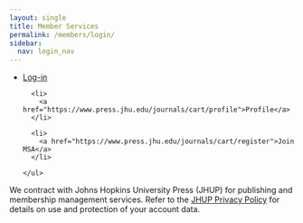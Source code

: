 ```yaml
---
layout: single
title: Member Services
permalink: /members/login/
sidebar:
  nav: login_nav
---
```




<html lang="en">
<head>
  <meta name="generator" content="HTML Tidy for Linux (vers 25 March 2009), see www.w3.org">
  <meta charset="utf-8">
  <meta http-equiv="Content-Type" content="text/html; charset=us-ascii">

  <title>MSA Membership - Log in</title>
  <link rel="stylesheet" href="/msa/members/css/msa-style.css" type="text/css">
  <link rel="stylesheet" href="/msa/members/css/jhup-style.css" type="text/css">
  <link href="/msa/members/css/SpryMenuBarHorizontal.css" rel="stylesheet" type="text/css">
  <link href="/msa/members/img/msa-favicon.png" rel= "shortcut icon" type="image/gif" />

</head>

<body>

<div id="main">


<div class="content">
          

<nav>
  <div class="jhup-nav-div">
    <ul class="jhup-nav">
      <li>
        <a href="https://www.press.jhu.edu/journals/cart/log-in">Log-in</a>
      </li>
      
      <li>
        <a href="https://www.press.jhu.edu/journals/cart/profile">Profile</a>
      </li>
  
      <li>
        <a href="https://www.press.jhu.edu/journals/cart/register">Join MSA</a>
      </li>
       
    </ul>
  </div>
</nav>


<!-- <h1>Modernist Studies Association</h1> -->
<main id="maincontent">


<p style='max-width:100ex' class='footer-text'>We contract with Johns Hopkins University Press (JHUP) for publishing and membership management services. Refer to the <a href="https://www.press.jhu.edu/about/jhup-privacy-policy">JHUP Privacy Policy</a> for details on use and protection of your account data.</p>

